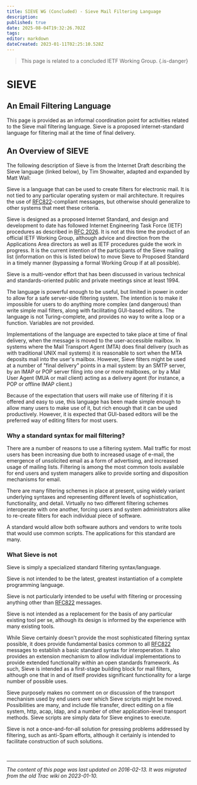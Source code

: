 ```yaml
---
title: SIEVE WG (Concluded) - Sieve Mail Filtering Language
description: 
published: true
date: 2025-08-04T19:32:26.702Z
tags: 
editor: markdown
dateCreated: 2023-01-11T02:25:10.528Z
---
```


> This page is related to a concluded IETF Working Group.
{.is-danger}
# SIEVE
## An Email Filtering Language
This page is provided as an informal coordination point for activities related to the Sieve mail filtering language. Sieve is a proposed internet-standard language for filtering mail at the time of final delivery.

## An Overview of SIEVE
The following description of Sieve is from the Internet Draft describing the Sieve language (linked below), by Tim Showalter, adapted and expanded by Matt Wall:

Sieve is a language that can be used to create filters for electronic mail. It is not tied to any particular operating system or mail architecture. It requires the use of [RFC822](http://tools.ietf.org/html/rfc822)-compliant messages, but otherwise should generalize to other systems that meet these criteria.

Sieve is designed as a proposed Internet Standard, and design and development to date has followed Internet Engineering Task Force (IETF) procedures as described in [RFC 2026](http://tools.ietf.org/html/rfc2026). It is not at this time the product of an official IETF Working Group, although advice and direction from the Applications Area directors as well as IETF procedures guide the work in progress. It is the current intention of the participants of the Sieve mailing list (information on this is listed below) to move Sieve to Proposed Standard in a timely manner (bypassing a formal Working Group if at all possible).

Sieve is a multi-vendor effort that has been discussed in various technical and standards-oriented public and private meetings since at least 1994.

The language is powerful enough to be useful, but limited in power in order to allow for a safe server-side filtering system. The intention is to make it impossible for users to do anything more complex (and dangerous) than write simple mail filters, along with facilitating GUI-based editors. The language is not Turing-complete, and provides no way to write a loop or a function. Variables are not provided.

Implementations of the language are expected to take place at time of final delivery, when the message is moved to the user-accessible mailbox. In systems where the Mail Transport Agent (MTA) does final delivery (such as with traditional UNIX mail systems) it is reasonable to sort when the MTA deposits mail into the user's mailbox. However, Sieve filters might be used at a number of "final delivery" points in a mail system: by an SMTP server, by an IMAP or POP server filing into one or more mailboxes, or by a Mail User Agent (MUA or mail client) acting as a delivery agent (for instance, a POP or offline IMAP client.)

Because of the expectation that users will make use of filtering if it is offered and easy to use, this language has been made simple enough to allow many users to make use of it, but rich enough that it can be used productively. However, it is expected that GUI-based editors will be the preferred way of editing filters for most users.

### Why a standard syntax for mail filtering?
There are a number of reasons to use a filtering system. Mail traffic for most users has been increasing due both to increased usage of e-mail, the emergence of unsolicited email as a form of advertising, and increased usage of mailing lists. Filtering is among the most common tools available for end users and system managers alike to provide sorting and disposition mechanisms for email.

There are many filtering schemes in place at present, using widely variant underlying syntaxes and representing different levels of sophistication, functionality, and detail. Virtually no two different filtering schemes interoperate with one another, forcing users and system administrators alike to re-create filters for each individual piece of software.

A standard would allow both software authors and vendors to write tools that would use common scripts. The applications for this standard are many.

### What Sieve is not
Sieve is simply a specialized standard filtering syntax/language.

Sieve is not intended to be the latest, greatest instantiation of a complete programming language.

Sieve is not particularly intended to be useful with filtering or processing anything other than [RFC822](http://tools.ietf.org/html/rfc822) messages.

Sieve is not intended as a replacement for the basis of any particular existing tool per se, although its design is informed by the experience with many existing tools.

While Sieve certainly doesn't provide the most sophisticated filtering syntax possible, it does provide fundamental basics common to all [RFC822](http://tools.ietf.org/html/rfc822) messages to establish a basic standard syntax for interoperation. It also provides an extension mechanism to allow individual implementations to provide extended functionality within an open standards framework. As such, Sieve is intended as a first-stage building block for mail filters, although one that in and of itself provides significant functionality for a large number of possible uses.

Sieve purposely makes no comment on or discussion of the transport mechanism used by end users over which Sieve scripts might be moved. Possibilities are many, and include file transfer, direct editing on a file system, http, acap, ldap, and a number of other application-level transport methods. Sieve scripts are simply data for Sieve engines to execute.

Sieve is not a once-and-for-all solution for pressing problems addressed by filtering, such as anti-Spam efforts, although it certainly is intended to facilitate construction of such solutions.

&nbsp;
&nbsp;
&nbsp;

---

*The content of this page was last updated on 2016-02-13. It was migrated from the old Trac wiki on 2023-01-10.*